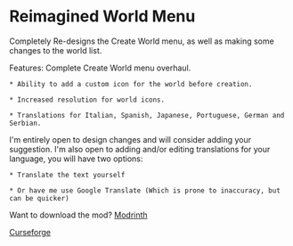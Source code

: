 # Reimagined World Menu

Completely Re-designs the Create World menu, as well as making some changes to the world list.

Features: Complete Create World menu overhaul.

    * Ability to add a custom icon for the world before creation.
    
    * Increased resolution for world icons.
    
    * Translations for Italian, Spanish, Japanese, Portuguese, German and Serbian.

I'm entirely open to design changes and will consider adding your suggestion. I'm also open to adding and/or editing translations for your language, you will have two options:

    * Translate the text yourself
    
    * Or have me use Google Translate (Which is prone to inaccuracy, but can be quicker)

Want to download the mod?
[Modrinth](https://modrinth.com/mod/reimagined-world-menu)

[Curseforge](https://www.curseforge.com/minecraft/mc-mods/reimagined-world-menu)
